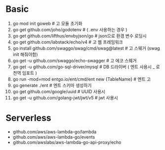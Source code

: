 
# Basic
1. go mod init goweb # 고 모듈 초기화
2. go get github.com/joho/godotenv # ( .env 사용하는 경우 )
3. go get github.com/lifthus/envbyjson/go # json으로 환경 변수 로딩시
4. go get github.com/labstack/echo/v4 # 고 웹 프레임워크
5. go install github.com/swaggo/swag/cmd/swag@latest # 고 스웨거 (swag init 해줘야함)
6. go get -u github.com/swaggo/echo-swagger # 고 에코 스웨거 
7. go get -u github.com/go-sql-driver/mysql # DB 드라이버 ( 엔트 사용시 _ 로 전역 임포트 )
8. go run -mod=mod entgo.io/ent/cmd/ent new {TableName} # 엔트 고
9. go generate ./ent # 엔트 스키마 생성하기
10. go get github.com/google/uuid # UUID 사용시
11. go get -u github.com/golang-jwt/jwt/v5 # jwt 사용시

# Serverless
* github.com/aws/aws-lambda-go/lambda
* github.com/aws/aws-lambda-go/events
* github.com/awslabs/aws-lambda-go-api-proxy/echo
